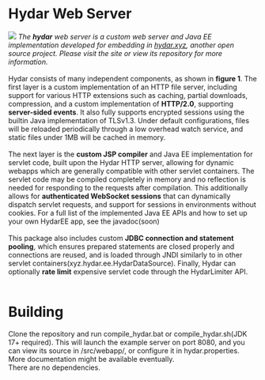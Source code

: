 <h1>Hydar Web Server</h1>
<img src='https://user-images.githubusercontent.com/77253453/233814930-bd1c03e1-a87d-422b-8869-ff4109941307.png' />
<i>The <b>hydar</b> web server is a custom web server and Java EE implementation developed for embedding in <a href=https://hydar.xyz>hydar.xyz</a>, another open source project. Please visit the site or view its repository for more information.</i><br><br>
Hydar consists of many independent components, as shown in <b>figure 1</b>. The first layer is a custom implementation of an HTTP file server, including support for various HTTP extensions such as caching, partial downloads, compression, and a custom implementation of <b>HTTP/2.0</b>, supporting <b>server-sided events</b>. It also fully supports encrypted sessions using the builtin Java implementation of TLSv1.3. Under default configurations, files will be reloaded periodically through a low overhead watch service, and static files under 1MB will be cached in memory.
<br><br>
The next layer is the <b>custom JSP compiler</b> and Java EE implementation for servlet code, built upon the Hydar HTTP server, allowing for dynamic webapps which are generally compatible with other servlet containers. The servlet code may be compiled completely in memory and no reflection is needed for responding to the requests after compilation. This additionally allows for <b>authenticated WebSocket sessions</b> that can dynamically dispatch servlet requests, and support for sessions in environments without cookies. For a full list of the implemented Java EE APIs and how to set up your own HydarEE app, see the javadoc(soon)
<br><br>
This package also includes custom <b>JDBC connection and statement pooling</b>, which ensures prepared statements are closed properly and connections are reused, and is loaded through JNDI similarly to in other servlet containers(xyz.hydar.ee.HydarDataSource). Finally, Hydar can optionally <b>rate limit</b> expensive servlet code through the HydarLimiter API.
<br><br>

<h1>Building</h1>
Clone the repository and run compile_hydar.bat or compile_hydar.sh(JDK 17+ required). This will launch the example server on port 8080, and you can view its source in /src/webapp/, or configure it in hydar.properties. More documentation might be available eventually.<br>
There are no dependencies.<br>
